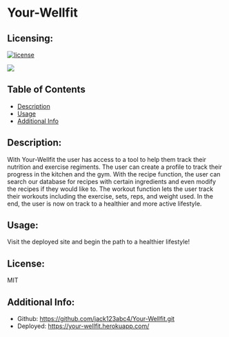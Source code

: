 # Your-Wellfit
  ## Licensing:
  [![license](https://img.shields.io/badge/license-MIT-blue)](https://shields.io)

![](public\images\screenshot.png)
  ## Table of Contents 
  - [Description](#description)
  - [Usage](#usage)
  - [Additional Info](#additional-info)
  ## Description:
  With Your-Wellfit the user has access to a tool to help them track their nutrition and exercise regiments. The user can create a profile to track their progress in the kitchen and the gym. With the recipe function, the user can search our database for recipes with certain ingredients and even modify the recipes if they would like to. The workout function lets the user track their workouts including the exercise, sets, reps, and weight used. In the end, the  user is now on track to a healthier and more active lifestyle.
  ## Usage:
  Visit the deployed site and begin the path to a healthier lifestyle!
  ## License:
  MIT
  ## Additional Info:
  - Github: https://github.com/jack123abc4/Your-Wellfit.git
  - Deployed: https://your-wellfit.herokuapp.com/